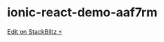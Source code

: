 # ionic-react-demo-aaf7rm

[Edit on StackBlitz ⚡️](https://stackblitz.com/edit/ionic-react-demo-aaf7rm)